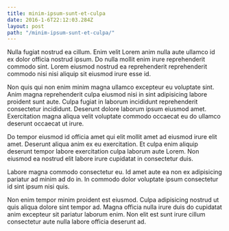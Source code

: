 ```yaml
---
title: minim-ipsum-sunt-et-culpa
date: 2016-1-6T22:12:03.284Z
layout: post
path: "/minim-ipsum-sunt-et-culpa/"
---
```


Nulla fugiat nostrud ea cillum. Enim velit Lorem anim nulla aute ullamco id ex dolor officia nostrud ipsum. Do nulla mollit enim irure reprehenderit commodo sint. Lorem eiusmod nostrud ea reprehenderit reprehenderit commodo nisi nisi aliquip sit eiusmod irure esse id.

Non quis qui non enim minim magna ullamco excepteur eu voluptate sint. Anim magna reprehenderit culpa eiusmod nisi in sint adipisicing labore proident sunt aute. Culpa fugiat in laborum incididunt reprehenderit consectetur incididunt. Deserunt dolore laborum ipsum eiusmod amet. Exercitation magna aliqua velit voluptate commodo occaecat eu do ullamco deserunt occaecat ut irure.

Do tempor eiusmod id officia amet qui elit mollit amet ad eiusmod irure elit amet. Deserunt aliqua anim ex eu exercitation. Et culpa enim aliquip deserunt tempor labore exercitation culpa laborum aute Lorem. Non eiusmod ea nostrud elit labore irure cupidatat in consectetur duis.

Labore magna commodo consectetur eu. Id amet aute ea non ex adipisicing pariatur ad minim ad do in. In commodo dolor voluptate ipsum consectetur id sint ipsum nisi quis.

Non enim tempor minim proident est eiusmod. Culpa adipisicing nostrud ut quis aliqua dolore sint tempor ad. Magna officia nulla irure duis do cupidatat anim excepteur sit pariatur laborum enim. Non elit est sunt irure cillum consectetur aute nulla labore officia deserunt ad.